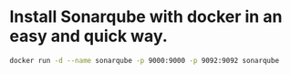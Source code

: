 # Install Sonarqube with docker in an easy and quick way.

```bash
docker run -d --name sonarqube -p 9000:9000 -p 9092:9092 sonarqube
```